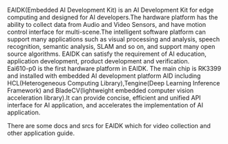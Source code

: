 EAIDK(Embedded AI Development Kit) is an AI Development Kit for edge computing and designed for AI developers.The hardware platform has the ability to collect data from Audio and Video Sensors, and have motion control interface for multi-scene.The intelligent software platform can support many applications such as visual processing and analysis, speech recognition, semantic analysis, SLAM and so on, and support many open source algorithms. EAIDK can satisfy the requirement of AI education, application development, product development and verification.         
Eai610-p0 is the first hardware platform in EAIDK. The main chip is RK3399 and installed with embedded AI development platform AID including HCL(Heterogeneous Computing Library),Tengine(Deep Learning Inference Framework) and BladeCV(lightweight embedded computer vision acceleration library).It can provide concise, efficient and unified API interface for AI application, and accelerates the implementation of AI application.

There are some docs and srcs for EAIDK which for video collection and other application guide.
